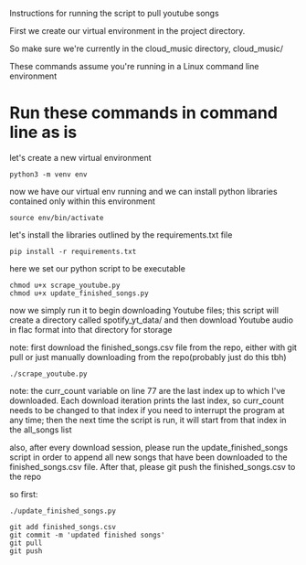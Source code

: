 Instructions for running the script to pull youtube songs

First we create our virtual environment in the project directory.

So make sure we're currently in the cloud_music directory, cloud_music/

These commands assume you're running in a Linux command line environment

# Run these commands in command line as is

let's create a new virtual environment

`python3 -m venv env`

now we have our virtual env running and we can install python libraries contained only within this environment

`source env/bin/activate`

let's install the libraries outlined by the requirements.txt file

`pip install -r requirements.txt`

here we set our python script to be executable

```
chmod u+x scrape_youtube.py
chmod u+x update_finished_songs.py
```

now we simply run it to begin downloading Youtube files; this script will create a directory called spotify_yt_data/ and then download Youtube audio in flac format into that directory for storage

note: first download the finished_songs.csv file from the repo, either with git pull or just manually downloading from the repo(probably just do this tbh)

`./scrape_youtube.py`


note: the curr_count variable on line 77 are the last index up to which I've downloaded. Each download iteration prints the last index, so curr_count needs to be changed to that index if you need to interrupt the program at any time; then the next time the script is run, it will start from that index in the all_songs list


also, after every download session, please run the update_finished_songs script in order to append all new songs that have been downloaded to the finished_songs.csv file. After that, please git push the finished_songs.csv to the repo

so first:

```
./update_finished_songs.py

git add finished_songs.csv
git commit -m 'updated finished songs'
git pull
git push
```
